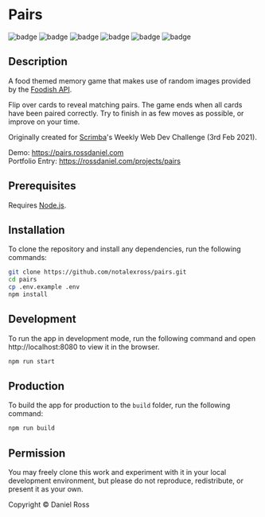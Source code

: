 # Pairs

![badge](https://img.shields.io/endpoint?url=https://gist.githubusercontent.com/notalexross/c778e9892012bb176a37c9a8abcc4121/raw/358209736__badge__tests.json)
![badge](https://img.shields.io/endpoint?url=https://gist.githubusercontent.com/notalexross/c778e9892012bb176a37c9a8abcc4121/raw/358209736__badge__coverage.json)
![badge](https://img.shields.io/endpoint?url=https://gist.githubusercontent.com/notalexross/c778e9892012bb176a37c9a8abcc4121/raw/358209736__badge__lint.json)
![badge](https://img.shields.io/endpoint?url=https://gist.githubusercontent.com/notalexross/c778e9892012bb176a37c9a8abcc4121/raw/358209736__badge__build.json)
![badge](https://img.shields.io/endpoint?url=https://gist.githubusercontent.com/notalexross/c778e9892012bb176a37c9a8abcc4121/raw/358209736__badge__deploy.json)
![badge](https://img.shields.io/endpoint?url=https://gist.githubusercontent.com/notalexross/c778e9892012bb176a37c9a8abcc4121/raw/358209736__badge__commit.json)

## Description

A food themed memory game that makes use of random images provided by the [Foodish API](https://github.com/surhud004/Foodish).

Flip over cards to reveal matching pairs. The game ends when all cards have been paired correctly. Try to finish in as few moves as possible, or improve on your time.

Originally created for [Scrimba](https://scrimba.com)'s Weekly Web Dev Challenge (3rd Feb 2021).

Demo: https://pairs.rossdaniel.com \
Portfolio Entry: https://rossdaniel.com/projects/pairs

## Prerequisites

Requires [Node.js](https://nodejs.org).

## Installation

To clone the repository and install any dependencies, run the following commands:

```sh
git clone https://github.com/notalexross/pairs.git
cd pairs
cp .env.example .env
npm install
```

## Development

To run the app in development mode, run the following command and open http://localhost:8080 to view it in the browser.

```sh
npm run start
```

## Production

To build the app for production to the `build` folder, run the following command:

```sh
npm run build
```

## Permission

You may freely clone this work and experiment with it in your local development environment, but please do not reproduce, redistribute, or present it as your own.

Copyright &copy; Daniel Ross
